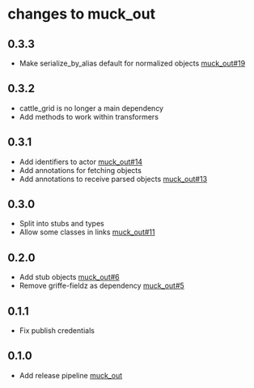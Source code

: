 # changes to muck_out

## 0.3.3

- Make serialize_by_alias default for normalized objects [muck_out#19](https://codeberg.org/bovine/muck_out/issues/19)

## 0.3.2

- cattle_grid is no longer a main dependency
- Add methods to work within transformers

## 0.3.1

- Add identifiers to actor [muck_out#14](https://codeberg.org/bovine/muck_out/issues/14)
- Add annotations for fetching objects
- Add annotations to receive parsed objects [muck_out#13](https://codeberg.org/bovine/muck_out/issues/13)

## 0.3.0

- Split into stubs and types
- Allow some classes in links [muck_out#11](https://codeberg.org/bovine/muck_out/issues/11)

## 0.2.0

- Add stub objects [muck_out#6](https://codeberg.org/bovine/muck_out/issues/6)
- Remove griffe-fieldz as dependency [muck_out#5](https://codeberg.org/bovine/muck_out/issues/5)

## 0.1.1

- Fix publish credentials

## 0.1.0

- Add release pipeline [muck_out](https://codeberg.org/bovine/muck_out/issues/2)
